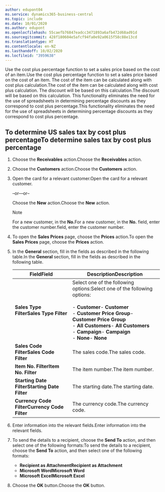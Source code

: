 ```yaml
---
author: edupont04
ms.service: dynamics365-business-central
ms.topic: include
ms.date: 10/01/2020
ms.author: edupont
ms.openlocfilehash: 55caefb76847eadcc3471893a6afb472d68ad91d
ms.sourcegitcommit: 428f180604e5afcf94fa0e92a0615f58c88e13cd
ms.translationtype: HT
ms.contentlocale: en-NZ
ms.lasthandoff: 10/02/2020
ms.locfileid: "3959638"
---
```

<span data-ttu-id="6dd06-101">Use the cost plus percentage function to set a sales price based on the cost of an item.</span><span class="sxs-lookup"><span data-stu-id="6dd06-101">Use the cost plus percentage function to set a sales price based on the cost of an item.</span></span> <span data-ttu-id="6dd06-102">The cost of the item can be calculated along with cost plus calculation.</span><span class="sxs-lookup"><span data-stu-id="6dd06-102">The cost of the item can be calculated along with cost plus calculation.</span></span> <span data-ttu-id="6dd06-103">The discount will be based on this calculation.</span><span class="sxs-lookup"><span data-stu-id="6dd06-103">The discount will be based on this calculation.</span></span> <span data-ttu-id="6dd06-104">This functionality eliminates the need for the use of spreadsheets in determining percentage discounts as they correspond to cost plus percentage.</span><span class="sxs-lookup"><span data-stu-id="6dd06-104">This functionality eliminates the need for the use of spreadsheets in determining percentage discounts as they correspond to cost plus percentage.</span></span>  

## <a name="to-determine-sales-tax-by-cost-plus-percentage"></a><span data-ttu-id="6dd06-105">To determine US sales tax by cost plus percentage</span><span class="sxs-lookup"><span data-stu-id="6dd06-105">To determine sales tax by cost plus percentage</span></span>  

1.  <span data-ttu-id="6dd06-106">Choose the **Receivables** action.</span><span class="sxs-lookup"><span data-stu-id="6dd06-106">Choose the **Receivables** action.</span></span>  
3.  <span data-ttu-id="6dd06-107">Choose the **Customers** action.</span><span class="sxs-lookup"><span data-stu-id="6dd06-107">Choose the **Customers** action.</span></span>  
4.  <span data-ttu-id="6dd06-108">Open the card for a relevant customer.</span><span class="sxs-lookup"><span data-stu-id="6dd06-108">Open the card for a relevant customer.</span></span>  

     <span data-ttu-id="6dd06-109">–or–</span><span class="sxs-lookup"><span data-stu-id="6dd06-109">–or–</span></span>  

    <span data-ttu-id="6dd06-110">Choose the **New** action.</span><span class="sxs-lookup"><span data-stu-id="6dd06-110">Choose the **New** action.</span></span>  

    > [!NOTE]  
    >  <span data-ttu-id="6dd06-111">For a new customer, in the **No.**</span><span class="sxs-lookup"><span data-stu-id="6dd06-111">For a new customer, in the **No.**</span></span> <span data-ttu-id="6dd06-112">field, enter the customer number.</span><span class="sxs-lookup"><span data-stu-id="6dd06-112">field, enter the customer number.</span></span>  

5.  <span data-ttu-id="6dd06-113">To open the **Sales Prices** page, choose the **Prices** action.</span><span class="sxs-lookup"><span data-stu-id="6dd06-113">To open the **Sales Prices** page, choose the **Prices** action.</span></span>  
6.  <span data-ttu-id="6dd06-114">In the **General** section, fill in the fields as described in the following table.</span><span class="sxs-lookup"><span data-stu-id="6dd06-114">In the **General** section, fill in the fields as described in the following table.</span></span>  

    |<span data-ttu-id="6dd06-115">Field</span><span class="sxs-lookup"><span data-stu-id="6dd06-115">Field</span></span>|<span data-ttu-id="6dd06-116">Description</span><span class="sxs-lookup"><span data-stu-id="6dd06-116">Description</span></span>|  
    |-----------|-----------------|  
    |<span data-ttu-id="6dd06-117">**Sales Type Filter**</span><span class="sxs-lookup"><span data-stu-id="6dd06-117">**Sales Type Filter**</span></span>|<span data-ttu-id="6dd06-118">Select one of the following options:</span><span class="sxs-lookup"><span data-stu-id="6dd06-118">Select one of the following options:</span></span><br /><br /> <span data-ttu-id="6dd06-119">-   **Customer**</span><span class="sxs-lookup"><span data-stu-id="6dd06-119">-   **Customer**</span></span><br /><span data-ttu-id="6dd06-120">-   **Customer Price Group**</span><span class="sxs-lookup"><span data-stu-id="6dd06-120">-   **Customer Price Group**</span></span><br /><span data-ttu-id="6dd06-121">-   **All Customers**</span><span class="sxs-lookup"><span data-stu-id="6dd06-121">-   **All Customers**</span></span><br /><span data-ttu-id="6dd06-122">-   **Campaign**</span><span class="sxs-lookup"><span data-stu-id="6dd06-122">-   **Campaign**</span></span><br /><span data-ttu-id="6dd06-123">-   **None**</span><span class="sxs-lookup"><span data-stu-id="6dd06-123">-   **None**</span></span>|  
    |<span data-ttu-id="6dd06-124">**Sales Code Filter**</span><span class="sxs-lookup"><span data-stu-id="6dd06-124">**Sales Code Filter**</span></span>|<span data-ttu-id="6dd06-125">The sales code.</span><span class="sxs-lookup"><span data-stu-id="6dd06-125">The sales code.</span></span>|  
    |<span data-ttu-id="6dd06-126">**Item No. Filter**</span><span class="sxs-lookup"><span data-stu-id="6dd06-126">**Item No. Filter**</span></span>|<span data-ttu-id="6dd06-127">The item number.</span><span class="sxs-lookup"><span data-stu-id="6dd06-127">The item number.</span></span>|  
    |<span data-ttu-id="6dd06-128">**Starting Date Filter**</span><span class="sxs-lookup"><span data-stu-id="6dd06-128">**Starting Date Filter**</span></span>|<span data-ttu-id="6dd06-129">The starting date.</span><span class="sxs-lookup"><span data-stu-id="6dd06-129">The starting date.</span></span>|  
    |<span data-ttu-id="6dd06-130">**Currency Code Filter**</span><span class="sxs-lookup"><span data-stu-id="6dd06-130">**Currency Code Filter**</span></span>|<span data-ttu-id="6dd06-131">The currency code.</span><span class="sxs-lookup"><span data-stu-id="6dd06-131">The currency code.</span></span>|  

7.  <span data-ttu-id="6dd06-132">Enter information into the relevant fields.</span><span class="sxs-lookup"><span data-stu-id="6dd06-132">Enter information into the relevant fields.</span></span>  
8.  <span data-ttu-id="6dd06-133">To send the details to a recipient, choose the **Send To** action, and then select one of the following formats:</span><span class="sxs-lookup"><span data-stu-id="6dd06-133">To send the details to a recipient, choose the **Send To** action, and then select one of the following formats:</span></span>  

    - <span data-ttu-id="6dd06-134">**Recipient as Attachment**</span><span class="sxs-lookup"><span data-stu-id="6dd06-134">**Recipient as Attachment**</span></span>  
    - <span data-ttu-id="6dd06-135">**Microsoft Word**</span><span class="sxs-lookup"><span data-stu-id="6dd06-135">**Microsoft Word**</span></span>  
    - <span data-ttu-id="6dd06-136">**Microsoft Excel**</span><span class="sxs-lookup"><span data-stu-id="6dd06-136">**Microsoft Excel**</span></span>  

9. <span data-ttu-id="6dd06-137">Choose the **OK** button.</span><span class="sxs-lookup"><span data-stu-id="6dd06-137">Choose the **OK** button.</span></span>  
